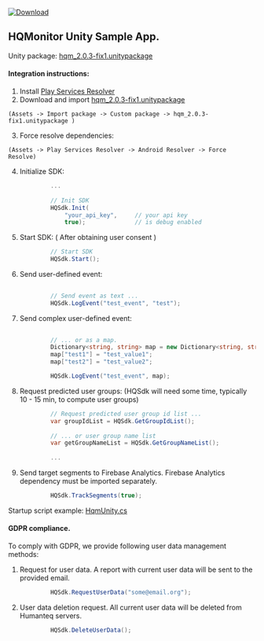 [ ![Download](https://api.bintray.com/packages/humanteq/hqm-sdk/hqm-core-legacy/images/download.svg) ](https://bintray.com/humanteq/hqm-sdk/hqm-core-legacy/_latestVersion)

## HQMonitor Unity Sample App.

Unity package: [hqm_2.0.3-fix1.unitypackage](https://github.com/HumanteQ/HQMonitorLegacyExample/raw/master/hqm_2.0.3-fix1.unitypackage)

#### Integration instructions:

  1. Install [Play Services Resolver](https://github.com/googlesamples/unity-jar-resolver/)
  2. Download and import [hqm_2.0.3-fix1.unitypackage](https://github.com/HumanteQ/HQMonitorLegacyExample/raw/master/hqm_2.0.3-fix1.unitypackage)

   `(Assets -> Import package -> Custom package -> hqm_2.0.3-fix1.unitypackage )`
   
  3. Force resolve dependencies:

   `(Assets -> Play Services Resolver -> Android Resolver -> Force Resolve)`
   
  4. Initialize SDK:
```csharp
            ...
            
            // Init SDK
            HQSdk.Init(
                "your_api_key",     // your api key
                true);              // is debug enabled
  ```
  
  5. Start SDK: ( After obtaining user consent )
```csharp  
            // Start SDK
            HQSdk.Start();
  ```
  
  6. Send user-defined event:
```csharp  
 
            // Send event as text ...
            HQSdk.LogEvent("test_event", "test");
```
 
  7. Send complex user-defined event:
```csharp  
            
            // ... or as a map.
            Dictionary<string, string> map = new Dictionary<string, string>();
            map["test1"] = "test_value1";
            map["test2"] = "test_value2";

            HQSdk.LogEvent("test_event", map);
```

  8. Request predicted user groups: (HQSdk will need some time, typically 10 - 15 min, to compute user groups)
```csharp
            // Request predicted user group id list ...
            var groupIdList = HQSdk.GetGroupIdList();
            
            // ... or user group name list
            var getGroupNameList = HQSdk.GetGroupNameList();
            
            ...
```

  9. Send target segments to Firebase Analytics. Firebase Analytics dependency must be imported separately.
```csharp
            HQSdk.TrackSegments(true);
```

Startup script example: [HqmUnity.cs](https://github.com/HumanteQ/HQMonitorLegacyExample/blob/master/Assets/HqmPlugin/HqmUnity.cs)

#### GDPR compliance.
To comply with GDPR, we provide following user data management methods:
1. Request for user data. 
A report with current user data will be sent to the provided email.
```csharp
            HQSdk.RequestUserData("some@email.org");
```

2. User data deletion request. All current user data will be deleted from Humanteq servers.
```csharp
            HQSdk.DeleteUserData();
```